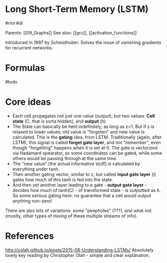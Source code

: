 # Long Short-Term Memory (LSTM)

#rnn #dl

Parents: [[09_Graphs]]
See also: [[gru]], [[activation_functions]]

Introduced in 1997 by Schmidhuber. Solves the issue of vanishing gradients for recurrent networks.

# Formulas

#todo

# Core ideas

* Each cell propagates not just one value (output), but two values: **Cell state** (C, that is sorta hidden), and **output** (h)
* The State can basically be held indefinitely, as long as z=1. But if  z is relaxed to lower values, old value is "forgoten" and new value is calculated. This is the **gating** idea, from LSTM. Traditionally (again, after LSTM), this signal is called **forget gate layer**, and not "remember", even though "forgetting" happens when it is set at 0. The gate is vectorized via Hadamard opearator, so some coordinates can be gated, while some others would be passing through at the same time.
* The "new value" (the actual informative stuff) is calculated by everything under tanh.
* Then another gating vector, similar to z, but called **input gate layer** (i)  gates how much of this tanh is fed into the state.
* And then yet another layer leading to a gate - **output gate layer** - decides how much of tanh(C) - of transformed state - is outputted as h. So some serious gating here: no guarantee that a cell would output anything non-zero!

There are also lots of variations: some "peepholes" (???), and what not (mostly, other types of mixing of these multiple streams of info).

# References

http://colah.github.io/posts/2015-08-Understanding-LSTMs/
Absolutely lovely key reading by Christopher Olah - simple and clear explanation.